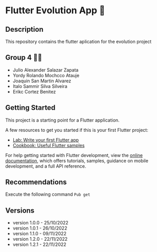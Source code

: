 # Flutter Evolution App 🧬

## Description
This repository contains the flutter aplication for the evolution project

## Group 4 👨‍💻
* Julio Alexander Salazar Zapata
* Yordy Rolando Mochcco Atauje
* Joaquin San Martin Alvarez
* Italo Sammir Silva Silveira
* Erikc Cortez Benitez

## Getting Started

This project is a starting point for a Flutter application.

A few resources to get you started if this is your first Flutter project:

- [Lab: Write your first Flutter app](https://docs.flutter.dev/get-started/codelab)
- [Cookbook: Useful Flutter samples](https://docs.flutter.dev/cookbook)

For help getting started with Flutter development, view the
[online documentation](https://docs.flutter.dev/), which offers tutorials,
samples, guidance on mobile development, and a full API reference.

## Recommendations
Execute the following command
```Pub get```

## Versions
* version 1.0.0 - 25/10/2022
* version 1.0.1 - 26/10/2022
* version 1.1.0 - 09/11/2022
* version 1.2.0 - 22/11/2022
* version 1.2.1 - 22/11/2022